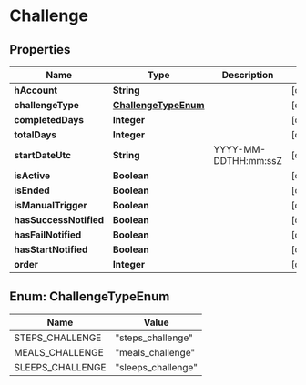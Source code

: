 
# Challenge

## Properties
Name | Type | Description | Notes
------------ | ------------- | ------------- | -------------
**hAccount** | **String** |  |  [optional]
**challengeType** | [**ChallengeTypeEnum**](#ChallengeTypeEnum) |  |  [optional]
**completedDays** | **Integer** |  |  [optional]
**totalDays** | **Integer** |  |  [optional]
**startDateUtc** | **String** | YYYY-MM-DDTHH:mm:ssZ |  [optional]
**isActive** | **Boolean** |  |  [optional]
**isEnded** | **Boolean** |  |  [optional]
**isManualTrigger** | **Boolean** |  |  [optional]
**hasSuccessNotified** | **Boolean** |  |  [optional]
**hasFailNotified** | **Boolean** |  |  [optional]
**hasStartNotified** | **Boolean** |  |  [optional]
**order** | **Integer** |  |  [optional]


<a name="ChallengeTypeEnum"></a>
## Enum: ChallengeTypeEnum
Name | Value
---- | -----
STEPS_CHALLENGE | &quot;steps_challenge&quot;
MEALS_CHALLENGE | &quot;meals_challenge&quot;
SLEEPS_CHALLENGE | &quot;sleeps_challenge&quot;



